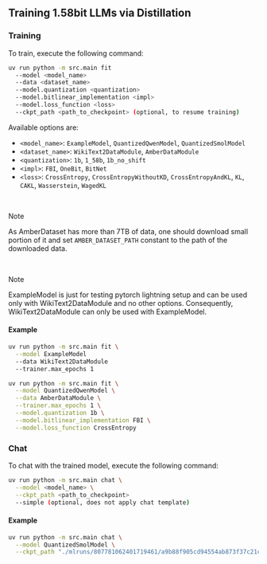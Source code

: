 ## Training 1.58bit LLMs via Distillation

### Training

To train, execute the following command:

```sh
uv run python -m src.main fit
  --model <model_name>
  --data <dataset_name>
  --model.quantization <quantization>
  --model.bitlinear_implementation <impl>
  --model.loss_function <loss>
  --ckpt_path <path_to_checkpoint> (optional, to resume training)
```

Available options are:
- `<model_name>`: `ExampleModel`, `QuantizedQwenModel`, `QuantizedSmolModel`
- `<dataset_name>`: `WikiText2DataModule`, `AmberDataModule`
- `<quantization>`: `1b`, `1_58b`, `1b_no_shift`
- `<impl>`: `FBI`, `OneBit`, `BitNet`
- `<loss>`: `CrossEntropy`, `CrossEntropyWithoutKD`, `CrossEntropyAndKL`, `KL`, `CAKL`, `Wasserstein`, `WagedKL`

<br>

> [!NOTE]
> As AmberDataset has more than 7TB of data, one should download small portion of it and set `AMBER_DATASET_PATH` constant to the path of the downloaded data.

<br>

> [!NOTE]
> ExampleModel is just for testing pytorch lightning setup and can be used only with WikiText2DataModule and no other options. Consequently, WikiText2DataModule can only be used with ExampleModel.

#### Example

```sh
uv run python -m src.main fit \
  --model ExampleModel
  --data WikiText2DataModule
  --trainer.max_epochs 1
```

```sh
uv run python -m src.main fit \
  --model QuantizedQwenModel \
  --data AmberDataModule \
  --trainer.max_epochs 1 \
  --model.quantization 1b \
  --model.bitlinear_implementation FBI \
  --model.loss_function CrossEntropy
```

### Chat

To chat with the trained model, execute the following command:

```sh
uv run python -m src.main chat \
  --model <model_name> \
  --ckpt_path <path_to_checkpoint>
  --simple (optional, does not apply chat template)
```

#### Example

```sh
uv run python -m src.main chat \
  --model QuantizedSmolModel \
  --ckpt_path "./mlruns/807781062401719461/a9b88f905cd94554ab873f37c21c25be/checkpoints/epoch=0-step=7.ckpt"
```
